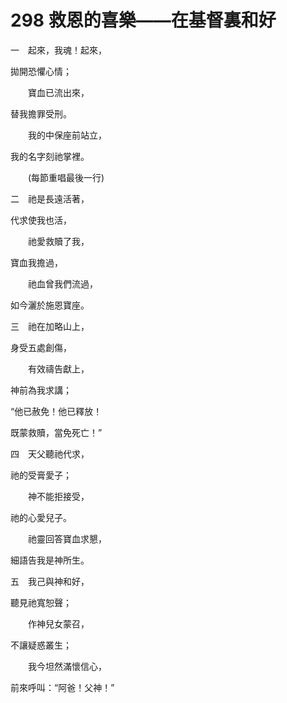 # 298 救恩的喜樂——在基督裏和好

一　起來，我魂！起來，

拋開恐懼心情；

　　寶血已流出來，

替我擔罪受刑。

　　我的中保座前站立，

我的名字刻祂掌裡。

　　(每節重唱最後一行)

二　祂是長遠活著，

代求使我也活，

　　祂愛救贖了我，

寶血我擔過，

　　祂血曾我們流過，

如今灑於施恩寶座。

三　祂在加略山上，

身受五處創傷，

　　有效禱告獻上，

神前為我求講；

“他已赦免！他已釋放！

既蒙救贖，當免死亡！”

四　天父聽祂代求，

祂的受膏愛子；

　　神不能拒接受，

祂的心愛兒子。

　　祂靈回答寶血求懇，

細語告我是神所生。

五　我己與神和好，

聽見祂寬恕聲；

　　作神兒女蒙召，

不讓疑惑叢生；

　　我今坦然滿懷信心，

前來呼叫：“阿爸！父神！”

